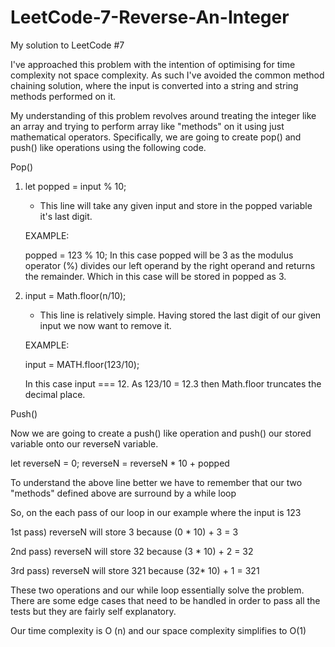# LeetCode-7-Reverse-An-Integer
My solution to LeetCode #7 

I've approached this problem with the intention of optimising for time complexity not space complexity. As such I've avoided the common method chaining solution, where the input is converted into a string and string methods performed on it. 

My understanding of this problem revolves around treating the integer like an array and trying to perform array like "methods" on it using just mathematical operators. Specifically, we are going to create pop() and push() like operations using the following code. 

Pop()

1) let popped = input % 10; 
   - This line will take any given input and store in the popped variable it's last digit.
   
   EXAMPLE: 
   
   popped = 123 % 10; 
   In this case popped will be 3 as the modulus operator (%) divides our left operand by the right operand and returns the      remainder. Which in this case will be stored in popped as 3. 
 
2) input = Math.floor(n/10); 
   - This line is relatively simple. Having stored the last digit of our given input we now want to remove it. 
   
   EXAMPLE: 
   
   input = MATH.floor(123/10); 
   
   In this case input === 12. As 123/10 = 12.3 then Math.floor truncates the decimal place. 
   
Push()

   Now we are going to create a push() like operation and push() our stored variable onto our reverseN variable. 
   
   let reverseN = 0;
   reverseN = reverseN * 10 + popped
   
 
  To understand the above line better we have to remember that our two "methods" defined above are surround by a while loop 

  So, on the each pass of our loop in our example where the input is 123 
  
  1st pass) reverseN will store 3 because (0 * 10) + 3 = 3
  
  2nd pass) reverseN will store 32 because (3 * 10) + 2 = 32
  
  3rd pass) reverseN will store 321 because (32* 10) + 1 = 321 
  
 
  
These two operations and our while loop essentially solve the problem. There are some edge cases that need to be handled in order to pass all the tests but they are fairly self explanatory.  


Our time complexity is O (n) and our space complexity simplifies to O(1)
  



